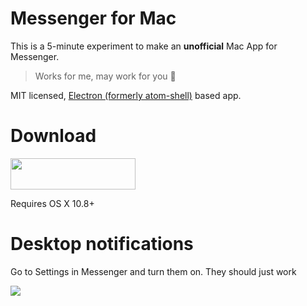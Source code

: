 # Messenger for Mac

This is a 5-minute experiment to make an **unofficial** Mac App for Messenger. 

> Works for me, may work for you :metal: 

MIT licensed, [Electron (formerly atom-shell)](https://github.com/atom/atom-shell) based app.

# Download

[<img src="https://upx.cz/23r" width="200" height="50">](https://github.com/marekhrabe/messenger/releases)

Requires OS X 10.8+

# Desktop notifications

Go to Settings in Messenger and turn them on. They should just work

![](https://upx.cz/23K)
